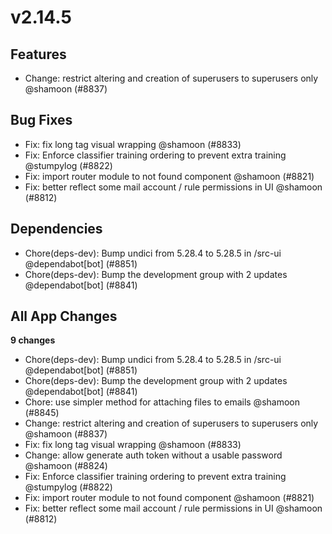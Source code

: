 # v2.14.5

## Features

- Change: restrict altering and creation of superusers to superusers only @shamoon (#8837)

## Bug Fixes

- Fix: fix long tag visual wrapping @shamoon (#8833)
- Fix: Enforce classifier training ordering to prevent extra training @stumpylog (#8822)
- Fix: import router module to not found component @shamoon (#8821)
- Fix: better reflect some mail account / rule permissions in UI @shamoon (#8812)

## Dependencies

- Chore(deps-dev): Bump undici from 5.28.4 to 5.28.5 in /src-ui @dependabot[bot] (#8851)
- Chore(deps-dev): Bump the development group with 2 updates @dependabot[bot] (#8841)

## All App Changes

**9 changes**

- Chore(deps-dev): Bump undici from 5.28.4 to 5.28.5 in /src-ui @dependabot[bot] (#8851)
- Chore(deps-dev): Bump the development group with 2 updates @dependabot[bot] (#8841)
- Chore: use simpler method for attaching files to emails @shamoon (#8845)
- Change: restrict altering and creation of superusers to superusers only @shamoon (#8837)
- Fix: fix long tag visual wrapping @shamoon (#8833)
- Change: allow generate auth token without a usable password @shamoon (#8824)
- Fix: Enforce classifier training ordering to prevent extra training @stumpylog (#8822)
- Fix: import router module to not found component @shamoon (#8821)
- Fix: better reflect some mail account / rule permissions in UI @shamoon (#8812)
